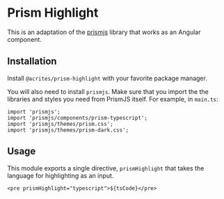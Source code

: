 # Prism Highlight
This is an adaptation of the [prismjs](https://github.com/PrismJS/prism)
library that works as an Angular component.

## Installation

Install `@acrites/prism-highlight` with your favorite
package manager.

You will also need to install `prismjs`. Make sure that you
import the the libraries and styles you need from PrismJS
itself. For example, in `main.ts`:

    import 'prismjs';
    import 'prismjs/components/prism-typescript';
    import 'prismjs/themes/prism.css';
    import 'prismjs/themes/prism-dark.css';

## Usage
This module exports a single directive, `prismHighlight`
that takes the language for highlighting as an input.

    <pre prismHighlight="typescript">${tsCode}</pre>
